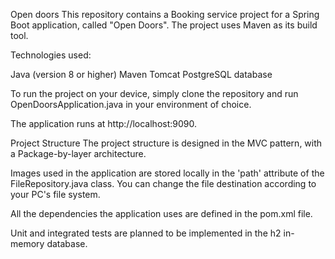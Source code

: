 Open doors
This repository contains a Booking service project for a Spring Boot application, called "Open Doors". The project uses Maven as its build tool.

Technologies used:

Java (version 8 or higher)
Maven
Tomcat
PostgreSQL database

To run the project on your device, simply clone the repository and run OpenDoorsApplication.java in your environment of choice.

The application runs at http://localhost:9090.

Project Structure
The project structure is designed in the MVC pattern, with a Package-by-layer architecture.

Images used in the application are stored locally in the 'path' attribute of the FileRepository.java class.
You can change the file destination according to your PC's file system.

All the dependencies the application uses are defined in the pom.xml file.

Unit and integrated tests are planned to be implemented in the h2 in-memory database.
